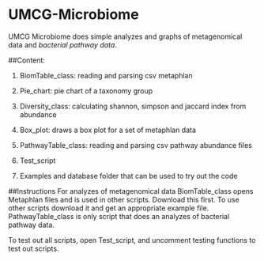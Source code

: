 # UMCG-Microbiome
UMCG Microbiome does simple analyzes and graphs of metagenomical data and _bacterial pathway data_. 

##Content:
1. BiomTable_class: reading and parsing csv metaphlan
2. Pie_chart: pie chart of a taxonomy group
3. Diversity_class: calculating shannon, simpson and jaccard index from abundance
4. Box_plot: draws a box plot for a set of metaphlan data
5. PathwayTable_class: reading and parsing csv pathway abundance files
6. Test_script

7. Examples and database folder that can be used to try out the code

##Instructions
For analyzes of metagenomical data BiomTable_class opens Metaphlan files and is used in other scripts. 
Download this first. To use other scripts download it and get an appropriate example file. 
PathwayTable_class is only script that does an analyzes of bacterial pathway data.

To test out all scripts, open Test_script, and uncomment testing functions to test out scripts.

